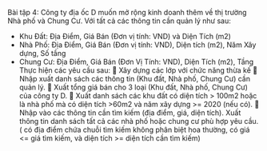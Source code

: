 Bài tập 4:
Công ty địa ốc D muốn mở rộng kinh doanh thêm về thị trường Nhà phố và Chung Cư. Với tất cả
các thông tin cần quản lý như sau:

- Khu Đất: Địa Điểm, Giá Bán (Đơn vị tính: VND) và Diện Tích (m2)
- Nhà Phố: Địa Điểm, Giá Bán (Đơn vị tính: VND), Diện tích (m2), Năm Xây dựng, Số tầng
- Chung Cư: Địa Điểm, Giá Bán (Đơn Vị Tính: VND), Diện Tích (m2), Tầng
  Thực hiện các yêu cầu sau:
   Xây dựng các lớp với chức năng thừa kế
   Nhập xuất danh sách các thông tin (Khu đất, Nhà phố, Chung Cư) cần quản lý.
   Xuất tổng giá bán cho 3 loại (Khu đất, Nhà phố, Chung Cư) của công ty D.
   Xuất danh sách các khu đất có diện tích > 100m2 hoặc là nhà phố mà có diện tích >60m2 và năm xây dựng >= 2020 (nếu có).
   Nhập vào các thông tin cần tìm kiếm (địa điểm, giá, diện tích). Xuất thông tin danh sách tất
  cả các nhà phố hoặc chung cư phù hợp yêu cầu.( có địa điểm chứa chuỗi tìm kiếm không
  phân biệt hoa thường, có giá <= giá tìm kiếm, và diện tích >= diện tích cần tìm kiếm)
